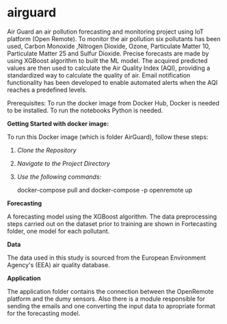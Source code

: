# airguard
Air Guard an air pollution forecasting and monitoring project using IoT platform (Open Remote).
To monitor the air pollution six pollutants has been used, Carbon Monoxide ,Nitrogen Dioxide, 
Ozone, Particulate Matter 10, Particulate Matter 25 and Sulfur Dioxide. 
Precise forecasts are made by using XGBoost algorithm to built the ML model. The acquired predicted values are
then used to calculate the Air Quality Index (AQI), providing a standardized way to calculate
the quality of air. Email notification functionality has been developed to enable automated
alerts when the AQI reaches a predefined levels.

Prerequisites:
To run the docker image from Docker Hub, Docker is needed to be installed.
To run the notebooks Python is needed.

**Getting Started with docker image:**

To run this Docker image (which is folder AirGuard), follow these steps:

1. *Clone the Repository*
2. *Navigate to the Project Directory*
3. *Use the following commands:*
   
    docker-compose pull and
    docker-compose -p openremote up

**Forecasting**

A forecasting model using the XGBoost algorithm. The data preprocessing steps carried out on the dataset prior to 
training are shown in Fortecasting folder, one model for each pollutant.

**Data**


The data used in this study is sourced from the European Environment Agency's (EEA) air quality database.

**Application**

The application folder contains the connection between the OpenRemote platform and the dumy sensors. Also there is a module responsible for sending the emails and one converting the input data to apropriate format for the forecasting model.
